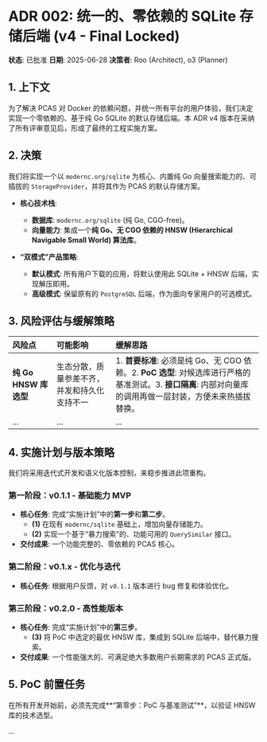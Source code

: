 # ADR 002: 统一的、零依赖的 SQLite 存储后端 (v4 - Final Locked)

**状态**: 已批准
**日期**: 2025-06-28
**决策者**: Roo (Architect), o3 (Planner)

## 1. 上下文

为了解决 PCAS 对 Docker 的依赖问题，并统一所有平台的用户体验，我们决定实现一个零依赖的、基于纯 Go SQLite 的默认存储后端。本 ADR v4 版本在采纳了所有评审意见后，形成了最终的工程实施方案。

## 2. 决策

我们将实现一个以 `modernc.org/sqlite` 为核心、内置纯 Go 向量搜索能力的、可插拔的 `StorageProvider`，并将其作为 PCAS 的默认存储方案。

- **核心技术栈**:
  - **数据库**: `modernc.org/sqlite` (纯 Go, CGO-free)。
  - **向量能力**: 集成一个**纯 Go、无 CGO 依赖的 HNSW (Hierarchical Navigable Small World) 算法库**。

- **“双模式”产品策略**:
  - **默认模式**: 所有用户下载的应用，将默认使用此 SQLite + HNSW 后端，实现解压即用。
  - **高级模式**: 保留原有的 `PostgreSQL` 后端，作为面向专家用户的可选模式。

## 3. 风险评估与缓解策略

| 风险点 | 可能影响 | 缓解思路 |
| :--- | :--- | :--- |
| **纯 Go HNSW 库选型** | 生态分散，质量参差不齐，并发和持久化支持不一 | 1. **首要标准**: 必须是纯 Go、无 CGO 依赖。2. **PoC 选型**: 对候选库进行严格的基准测试。3. **接口隔离**: 内部对向量库的调用再做一层封装，方便未来热插拔替换。 |
| ... | ... | ... |

## 4. 实施计划与版本策略

我们将采用迭代式开发和语义化版本控制，来稳步推进此项重构。

### **第一阶段：v0.1.1 - 基础能力 MVP**
- **核心任务**: 完成“实施计划”中的**第一步**和**第二步**。
  - **(1)** 在现有 `modernc/sqlite` 基础上，增加向量存储能力。
  - **(2)** 实现一个基于“暴力搜索”的、功能可用的 `QuerySimilar` 接口。
- **交付成果**: 一个功能完整的、零依赖的 PCAS 核心。

### **第二阶段：v0.1.x - 优化与迭代**
- **核心任务**: 根据用户反馈，对 `v0.1.1` 版本进行 bug 修复和体验优化。

### **第三阶段：v0.2.0 - 高性能版本**
- **核心任务**: 完成“实施计划”中的**第三步**。
  - **(3)** 将 PoC 中选定的最优 HNSW 库，集成到 SQLite 后端中，替代暴力搜索。
- **交付成果**: 一个性能强大的、可满足绝大多数用户长期需求的 PCAS 正式版。

## 5. PoC 前置任务
在所有开发开始前，必须先完成**“第零步：PoC 与基准测试”**，以验证 HNSW 库的技术选型。

...